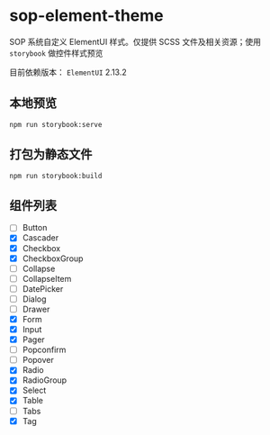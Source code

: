 # sop-element-theme

SOP 系统自定义 ElementUI 样式。仅提供 SCSS 文件及相关资源；使用 `storybook` 做控件样式预览

目前依赖版本： `ElementUI` 2.13.2

## 本地预览

```
npm run storybook:serve
```

## 打包为静态文件

```
npm run storybook:build
```

## 组件列表

- [ ] Button
- [x] Cascader
- [x] Checkbox
- [x] CheckboxGroup
- [ ] Collapse
- [ ] CollapseItem
- [ ] DatePicker
- [ ] Dialog
- [ ] Drawer
- [x] Form
- [x] Input
- [x] Pager
- [ ] Popconfirm
- [ ] Popover
- [x] Radio
- [x] RadioGroup
- [x] Select
- [x] Table
- [ ] Tabs
- [x] Tag
